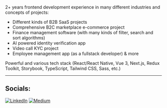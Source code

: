 2+ years frontend development experience in many different industries and concepts of projects:

* Different kinds of B2B SaaS projects
* Comprehensive B2C marketplace e-commerce project
* Finance management software (with many kinds of filter, search and sort algorithms)
* AI powered identity verification app
* Video call KYC project
* Employee management app (as a fullstack developer)
& more

Powerful and various tech stack (React/React Native, Vue 3, Next.js, Redux Toolkit, Storybook, TypeScript, Tailwind CSS, Sass, etc.)

<hr>

## Socials:
[![LinkedIn](https://img.shields.io/badge/LinkedIn-%230077B5.svg?logo=linkedin&logoColor=white)](https://linkedin.com/in/serhat-polat-9655a61bb) [![Medium](https://img.shields.io/badge/Medium-12100E?logo=medium&logoColor=white)](https://medium.com/@serhatpolat)
